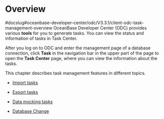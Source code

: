Overview 
=============================
#docslug#oceanbase-developer-center/odc/V3.3.1/client-odc-task-management-overview
OceanBase Developer Center (ODC) provides various **tools** for you to generate tasks. You can view the status and information of tasks in Task Center. 

After you log on to ODC and enter the management page of a database connection, click **Task** in the navigation bar in the upper part of the page to open the **Task Center** page, where you can view the information about the tasks. 

This chapter describes task management features in different topics.

* [Import tasks](../8.client-odc-task-management/2.client-odc-import-tasks.md)

  

* [Export tasks](../8.client-odc-task-management/3.client-odc-export-tasks.md)

  

* [Data mocking tasks](../8.client-odc-task-management/4.client-odc-data-mocking-tasks.md)

  

* [Database Change](../8.client-odc-task-management/5.client-odc-database-change-task.md)

  



